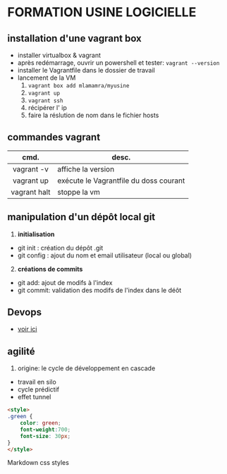 # FORMATION USINE LOGICIELLE

## installation d'une vagrant box

* installer virtualbox & vagrant
* après redémarrage, ouvrir un powershell et tester: `vagrant --version` 
* installer le Vagrantfile dans le dossier de travail
* lancement de la VM
  1. `vagrant box add mlamamra/myusine`
  2. `vagrant up`
  3. `vagrant ssh`
  4. récipérer l' ip
  5. faire la réslution de nom dans le fichier hosts

## commandes vagrant 

|cmd.              |desc.
|:----------------:|---------------------------
| vagrant -v       | affiche la version
| vagrant up       | exécute le Vagrantfile du doss courant
| vagrant halt     | stoppe la vm

## manipulation d'un dépôt local git

1. **initialisation**
  * git init : création du dépôt .git
  * git config : ajout du nom et email utilisateur (local ou global)

2. **créations de commits**
  * git add: ajout de modifs à l'index
  * git commit: validation des modifs de l'index dans le déôt


## Devops

* [voir ici](./parts/devops.md)

## agilité

1. origine: le cycle de développement en cascade
  * travail en silo
  * cycle prédictif
  * effet tunnel

```html
<style>
.green {
    color: green;
    font-weight:700;
    font-size: 30px;
}
</style>
```

<div class="green">
    Markdown css styles
</div>